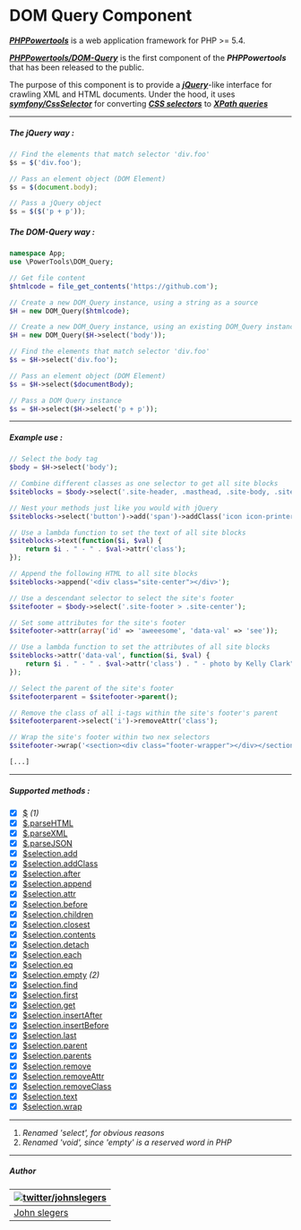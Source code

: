 # DOM Query Component

***[PHPPowertools](https://github.com/PHPPowertools)*** is a web application framework for PHP >= 5.4.

***[PHPPowertools/DOM-Query](https://github.com/PHPPowertools/DOM-Query)*** is the first component of the ***PHPPowertools*** that has been released to the public.

The purpose of this component is to provide a ***[jQuery](http://jquery.com/)***-like interface for crawling XML and HTML documents. Under the hood, it uses ***[symfony/CssSelector](https://github.com/symfony/CssSelector)*** for converting ***[CSS selectors](http://www.w3.org/TR/CSS/)*** to ***[XPath queries](http://www.w3.org/TR/xpath/)***

-----

##### The jQuery way :
```js
// Find the elements that match selector 'div.foo'
$s = $('div.foo');

// Pass an element object (DOM Element)
$s = $(document.body);

// Pass a jQuery object
$s = $($('p + p'));
```
##### The DOM-Query way :
```php
namespace App;
use \PowerTools\DOM_Query;

// Get file content
$htmlcode = file_get_contents('https://github.com');

// Create a new DOM_Query instance, using a string as a source
$H = new DOM_Query($htmlcode);

// Create a new DOM_Query instance, using an existing DOM_Query instance as a source
$H = new DOM_Query($H->select('body'));

// Find the elements that match selector 'div.foo'
$s = $H->select('div.foo');

// Pass an element object (DOM Element)
$s = $H->select($documentBody);

// Pass a DOM Query instance
$s = $H->select($H->select('p + p'));
```
-----

##### Example use :

```php
// Select the body tag
$body = $H->select('body');

// Combine different classes as one selector to get all site blocks
$siteblocks = $body->select('.site-header, .masthead, .site-body, .site-footer');

// Nest your methods just like you would with jQuery
$siteblocks->select('button')->add('span')->addClass('icon icon-printer');

// Use a lambda function to set the text of all site blocks
$siteblocks->text(function($i, $val) {
    return $i . " - " . $val->attr('class');
});

// Append the following HTML to all site blocks
$siteblocks->append('<div class="site-center"></div>');

// Use a descendant selector to select the site's footer
$sitefooter = $body->select('.site-footer > .site-center');

// Set some attributes for the site's footer
$sitefooter->attr(array('id' => 'aweeesome', 'data-val' => 'see'));

// Use a lambda function to set the attributes of all site blocks
$siteblocks->attr('data-val', function($i, $val) {
    return $i . " - " . $val->attr('class') . " - photo by Kelly Clark";
});

// Select the parent of the site's footer
$sitefooterparent = $sitefooter->parent();

// Remove the class of all i-tags within the site's footer's parent
$sitefooterparent->select('i')->removeAttr('class');

// Wrap the site's footer within two nex selectors
$sitefooter->wrap('<section><div class="footer-wrapper"></div></section>');

[...]
```

-----

##### Supported methods :

- [x] [$](http://api.jquery.com/jQuery/) *(1)*
- [x] [$.parseHTML](http://api.jquery.com/jQuery.parseHTML/)
- [x] [$.parseXML](http://api.jquery.com/jQuery.parseXML/)
- [x] [$.parseJSON](http://api.jquery.com/jQuery.parseJSON/)
- [x] [$selection.add](http://api.jquery.com/add/)
- [x] [$selection.addClass](http://api.jquery.com/addClass/)
- [x] [$selection.after](http://api.jquery.com/after/)
- [x] [$selection.append](http://api.jquery.com/append/)
- [x] [$selection.attr](http://api.jquery.com/attr/)
- [x] [$selection.before](http://api.jquery.com/before/)
- [x] [$selection.children](http://api.jquery.com/children/)
- [x] [$selection.closest](http://api.jquery.com/closest/)
- [x] [$selection.contents](http://api.jquery.com/contents/)
- [x] [$selection.detach](http://api.jquery.com/detach/)
- [x] [$selection.each](http://api.jquery.com/each/)
- [x] [$selection.eq](http://api.jquery.com/eq/)
- [x] [$selection.empty](http://api.jquery.com/empty/) *(2)*
- [x] [$selection.find](http://api.jquery.com/find/)
- [x] [$selection.first](http://api.jquery.com/first/)
- [x] [$selection.get](http://api.jquery.com/get/)
- [x] [$selection.insertAfter](http://api.jquery.com/insertAfter/)
- [x] [$selection.insertBefore](http://api.jquery.com/insertBefore/)
- [x] [$selection.last](http://api.jquery.com/last/)
- [x] [$selection.parent](http://api.jquery.com/parent/)
- [x] [$selection.parents](http://api.jquery.com/parents/)
- [x] [$selection.remove](http://api.jquery.com/remove/)
- [x] [$selection.removeAttr](http://api.jquery.com/removeAttr/)
- [x] [$selection.removeClass](http://api.jquery.com/removeClass/)
- [x] [$selection.text](http://api.jquery.com/text/)
- [x] [$selection.wrap](http://api.jquery.com/wrap/)

-----

1. *Renamed 'select', for obvious reasons*
2. *Renamed 'void', since 'empty' is a reserved word in PHP*

-----

##### Author

| [![twitter/johnslegers](https://en.gravatar.com/avatar/bf4cc94221382810233575862875e687?s=70)](http://twitter.com/johnslegers "Follow @johnslegers on Twitter") |
|---|
| [John slegers](http://www.johnslegers.com/) |

